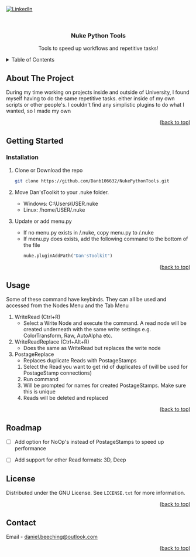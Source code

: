 
<a name="readme-top"></a>
<!-- PROJECT SHIELDS -->
<!--
*** I'm using markdown "reference style" links for readability.
*** Reference links are enclosed in brackets [ ] instead of parentheses ( ).
*** See the bottom of this document for the declaration of the reference variables
*** for contributors-url, forks-url, etc. This is an optional, concise syntax you may use.
*** https://www.markdownguide.org/basic-syntax/#reference-style-links
-->

[![LinkedIn][linkedin-shield]][linkedin-url]


<!-- PROJECT LOGO -->
<br />
<div align="center">
  <h3 align="center">Nuke Python Tools</h3>

  <p align="center">
    Tools to speed up workflows and repetitive tasks!
</div>



<!-- TABLE OF CONTENTS -->
<details>
  <summary>Table of Contents</summary>
  <ol>
    <li>
      <a href="#about-the-project">About The Project</a>
      <ul>
        <li><a href="#built-with">Built With</a></li>
      </ul>
    </li>
    <li>
      <a href="#getting-started">Getting Started</a>
      <ul>
        <li><a href="#prerequisites">Prerequisites</a></li>
        <li><a href="#installation">Installation</a></li>
      </ul>
    </li>
    <li><a href="#usage">Usage</a></li>
    <li><a href="#roadmap">Roadmap</a></li>
    <li><a href="#contributing">Contributing</a></li>
    <li><a href="#license">License</a></li>
    <li><a href="#contact">Contact</a></li>
    <li><a href="#acknowledgments">Acknowledgments</a></li>
  </ol>
</details>



<!-- ABOUT THE PROJECT -->
## About The Project

During my time working on projects inside and outside of University, I found myself having to do the same repetitive tasks. either inside of my own scripts or other people's. I couldn't find any simplistic plugins to do what I wanted, so I made my own

<p align="right">(<a href="#readme-top">back to top</a>)</p>

<!-- GETTING STARTED -->
## Getting Started

### Installation

1. Clone or Download the repo
   ```sh
   git clone https://github.com/Danb106632/NukePythonTools.git
   ```
2. Move Dan'sToolkit to your .nuke folder.
   - Windows: C:\Users\USER\.nuke
   - Linux: /home/USER/.nuke

4. Update or add menu.py
   - If no menu.py exists in /.nuke, copy menu.py to /.nuke
   - If menu.py does exists, add the following command to the bottom of the file
     ```py
     nuke.pluginAddPath("Dan'sToolkit")
     ```
     
<p align="right">(<a href="#readme-top">back to top</a>)</p>



<!-- USAGE EXAMPLES -->
## Usage

Some of these command have keybinds. They can all be used and accessed from the Nodes Menu and the Tab Menu

1. WriteRead (Ctrl+R)
   - Select a Write Node and execute the command. A read node will be created underneath with the same write settings e.g. ColorTransform, Raw, AutoAlpha etc.
2. WriteReadReplace (Ctrl+Alt+R)
   - Does the same as WriteRead but replaces the write node
3. PostageReplace
   - Replaces duplicate Reads with PostageStamps
   1. Select the Read you want to get rid of duplicates of (will be used for PostageStamp connections)
   2. Run command
   3. Will be prompted for names for created PostageStamps. Make sure this is unique
   4. Reads will be deleted and replaced


<p align="right">(<a href="#readme-top">back to top</a>)</p>



<!-- ROADMAP -->
## Roadmap

- [ ] Add option for NoOp's instead of PostageStamps to speed up performance
- [ ] Add support for other Read formats: 3D, Deep


<!-- LICENSE -->
## License

Distributed under the GNU License. See `LICENSE.txt` for more information.

<p align="right">(<a href="#readme-top">back to top</a>)</p>



<!-- CONTACT -->
## Contact

Email  - daniel.beeching@outlook.com

<p align="right">(<a href="#readme-top">back to top</a>)</p>




<!-- MARKDOWN LINKS & IMAGES -->
<!-- https://www.markdownguide.org/basic-syntax/#reference-style-links -->
[linkedin-shield]: https://img.shields.io/badge/-LinkedIn-black.svg?style=for-the-badge&logo=linkedin&colorB=555
[linkedin-url]: https://linkedin.com/in/daniel-beeching
